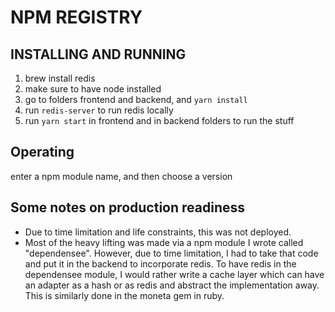 # NPM REGISTRY

## INSTALLING AND RUNNING

1. brew install redis
2. make sure to have node installed
3. go to folders frontend and backend, and `yarn install`
4. run `redis-server` to run redis locally
5. run `yarn start` in frontend and in backend folders to run the stuff


## Operating

enter a npm module name, and then choose a version



## Some notes on production readiness

- Due to time limitation and life constraints, this was not deployed.
- Most of the heavy lifting was made via a npm module I wrote called "dependensee". However, due to time limitation, I had to take that code and put it in the backend to incorporate redis. To have redis in the dependensee module, I would rather write a cache layer which can have an adapter as a hash or as redis and abstract the implementation away. This is similarly done in the moneta gem in ruby.
